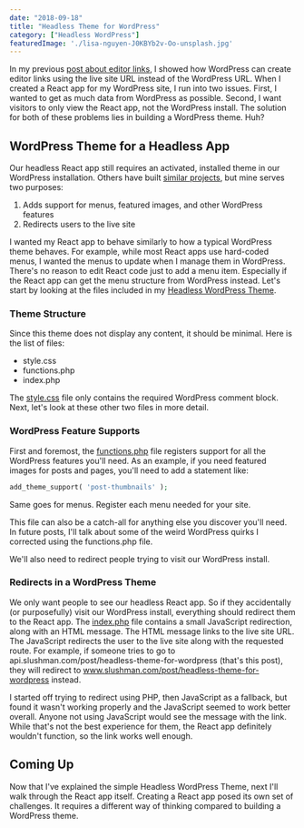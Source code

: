 ```yaml
---
date: "2018-09-18"
title: "Headless Theme for WordPress"
category: ["Headless WordPress"]
featuredImage: './lisa-nguyen-J0KBYb2v-Oo-unsplash.jpg'
---
```


In my previous [post about editor links](https://www.slushman.com/post/editor-links-for-headless-wordpress-themes), I showed how WordPress can create editor links using the live site URL instead of the WordPress URL. When I created a React app for my WordPress site, I run into two issues. First, I wanted to get as much data from WordPress as possible. Second, I want visitors to only view the React app, not the WordPress install. The solution for both of these problems lies in building a WordPress theme. Huh?

## WordPress Theme for a Headless App

Our headless React app still requires an activated, installed theme in our WordPress installation. Others have built [similar projects](https://github.com/paramander/wp-headless-theme), but mine serves two purposes:

1. Adds support for menus, featured images, and other WordPress features
2. Redirects users to the live site

I wanted my React app to behave similarly to how a typical WordPress theme behaves. For example, while most React apps use hard-coded menus, I wanted the menus to update when I manage them in WordPress. There's no reason to edit React code just to add a menu item. Especially if the React app can get the menu structure from WordPress instead. Let's start by looking at the files included in my [Headless WordPress Theme](https://github.com/slushman/headless-theme).

### Theme Structure

Since this theme does not display any content, it should be minimal. Here is the list of files:

* style.css
* functions.php
* index.php

The [style.css](https://github.com/slushman/headless-theme/blob/master/style.css) file only contains the required WordPress comment block. Next, let's look at these other two files in more detail.

### WordPress Feature Supports

First and foremost, the [functions.php](https://github.com/slushman/headless-theme/blob/master/functions.php) file registers support for all the WordPress features you'll need. As an example, if you need featured images for posts and pages, you'll need to add a statement like:

```php
add_theme_support( 'post-thumbnails' );
```

Same goes for menus. Register each menu needed for your site.

This file can also be a catch-all for anything else you discover you'll need. In future posts, I'll talk about some of the weird WordPress quirks I corrected using the functions.php file.

We'll also need to redirect people trying to visit our WordPress install.

### Redirects in a WordPress Theme

We only want people to see our headless React app. So if they accidentally (or purposefully) visit our WordPress install, everything should redirect them to the React app. The [index.php](https://github.com/slushman/headless-theme/blob/master/index.php) file contains a small JavaScript redirection, along with an HTML message. The HTML message links to the live site URL. The JavaScript redirects the user to the live site along with the requested route. For example, if someone tries to go to api.slushman.com/post/headless-theme-for-wordpress (that's this post), they will redirect to www.slushman.com/post/headless-theme-for-wordpress instead.

I started off trying to redirect using PHP, then JavaScript as a fallback, but found it wasn't working properly and the JavaScript seemed to work better overall. Anyone not using JavaScript would see the message with the link. While that's not the best experience for them, the React app definitely wouldn't function, so the link works well enough.

## Coming Up

Now that I've explained the simple Headless WordPress Theme, next I'll walk through the React app itself. Creating a React app posed its own set of challenges. It requires a different way of thinking compared to building a WordPress theme.
